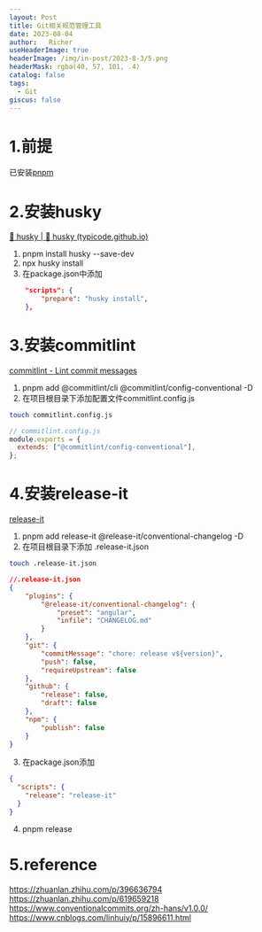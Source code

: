 ```yaml
---
layout: Post
title: Git相关规范管理工具  
date: 2023-08-04  
author:   Richer 
useHeaderImage: true
headerImage: /img/in-post/2023-8-3/5.png
headerMask: rgba(40, 57, 101, .4)
catalog: false
tags: 
  - Git
giscus: false  
---
```


# 1.前提
已安装[pnpm](https://www.pnpm.cn/installation)
# 2.安装husky
[🐶 husky | 🐶 husky (typicode.github.io)](https://typicode.github.io/husky/#/?id=install)

1. pnpm install husky --save-dev
2. npx husky install
3. 在package.json中添加
```json
	"scripts": {
        "prepare": "husky install",
    },
```
# 3.安装commitlint
[commitlint - Lint commit messages](https://commitlint.js.org/#/./guides-local-setup?id=guide-local-setup)
1. pnpm add @commitlint/cli @commitlint/config-conventional -D
2. 在项目根目录下添加配置文件commitlint.config.js
```bash
touch commitlint.config.js
```
```js
// commitlint.config.js
module.exports = {
  extends: ["@commitlint/config-conventional"],
};

```
# 4.安装release-it
[release-it](https://github.com/release-it/release-it/blob/main/docs/git.md)
1. pnpm add release-it @release-it/conventional-changelog -D
2. 在项目根目录下添加 .release-it.json
```bash
touch .release-it.json
```
```json
//.release-it.json
{
    "plugins": {
        "@release-it/conventional-changelog": {
            "preset": "angular",
            "infile": "CHANGELOG.md"
        }
    },
    "git": {
        "commitMessage": "chore: release v${version}",
        "push": false,
        "requireUpstream": false
    },
    "github": {
        "release": false,
        "draft": false
    },
    "npm": {
        "publish": false
    }
}
```
3. 在package.json添加
```json
{
  "scripts": {
    "release": "release-it"
  }
}
```
4. pnpm release
# 5.reference
<https://zhuanlan.zhihu.com/p/396636794>  
<https://zhuanlan.zhihu.com/p/619659218>
<https://www.conventionalcommits.org/zh-hans/v1.0.0/>
<https://www.cnblogs.com/linhuiy/p/15896611.html>
